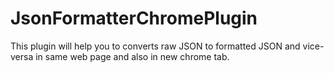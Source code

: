 # JsonFormatterChromePlugin
This plugin will help you to converts raw JSON to formatted JSON and vice-versa in same web page and also in new chrome tab.
